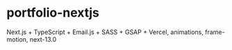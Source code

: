 # portfolio-nextjs
Next.js + TypeScript + Email.js + SASS + GSAP + Vercel, animations, frame-motion, next-13.0
